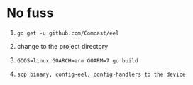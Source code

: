 # No fuss

1. `go get -u github.com/Comcast/eel`

2. change to the project directory

3. `GOOS=linux GOARCH=arm GOARM=7 go build`

4. `scp binary, config-eel, config-handlers to the device`
